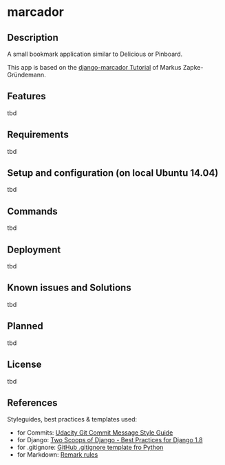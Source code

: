 # marcador

## Description

A small bookmark application similar to Delicious or Pinboard.

This app is based on the [django-marcador Tutorial](http://django-marcador.keimlink.de/)
of Markus Zapke-Gründemann.

## Features

tbd

## Requirements

tbd

## Setup and configuration (on local Ubuntu 14.04)

tbd

## Commands

tbd

## Deployment

tbd

## Known issues and Solutions

tbd

## Planned

tbd

## License

tbd

## References

Styleguides, best practices & templates used:

*   for Commits: [Udacity Git Commit Message Style Guide](https://udacity.github.io/git-styleguide/)
*   for Django: [Two Scoops of Django - Best Practices for Django 1.8](https://www.twoscoopspress.com/products/two-scoops-of-django-1-8)
*   for .gitignore: [GitHub .gitignore template fro Python](https://github.com/github/gitignore)
*   for Markdown: [Remark rules](https://github.com/wooorm/remark-lint/blob/master/doc/rules.md)
